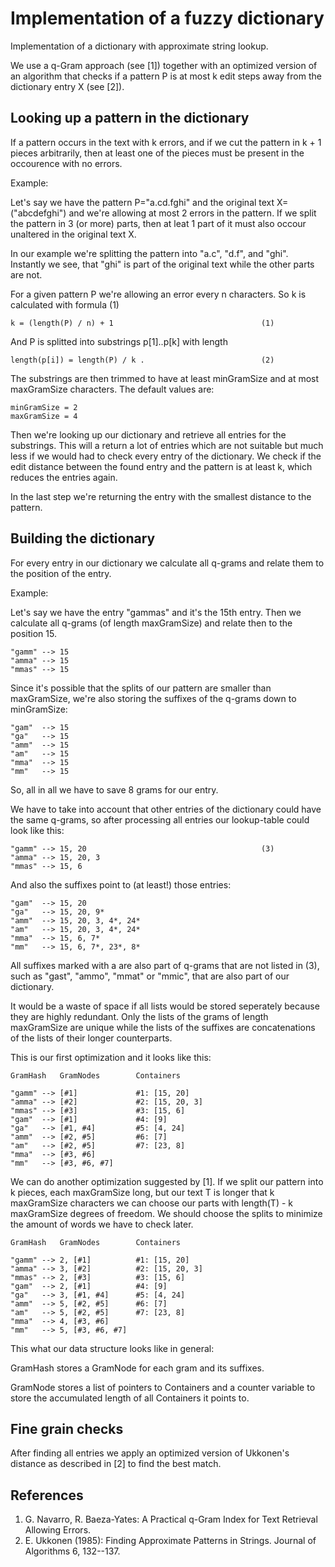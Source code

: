 # Implementation of a fuzzy dictionary

Implementation of a dictionary with approximate 
string lookup.

We use a q-Gram approach (see [1]) together with an optimized
version of an algorithm that checks if a pattern P is at most
k edit steps away from the dictionary entry X (see [2]).

## Looking up a pattern in the dictionary

If a pattern occurs in the text with k errors, and if we cut
the pattern in k + 1 pieces arbitrarily, then at least one of 
the pieces must be present in the occourence with no errors.

Example:

Let's say we have the pattern P="a.cd.fghi" and the original
text X=("abcdefghi") and we're allowing at most 2 errors in the
pattern. If we split the pattern in 3 (or more) parts, then at
leat 1 part of it must also occour unaltered in the original
text X.

In our example we're splitting the pattern into "a.c", "d.f",
and "ghi". Instantly we see, that "ghi" is part of the original
text while the other parts are not.

For a given pattern P we're allowing an error every n characters.
So k is calculated with formula (1)

    k = (length(P) / n) + 1                                 (1)

And P is splitted into substrings p[1]..p[k] with length 

    length(p[i]) = length(P) / k .                          (2)

The substrings are then trimmed to have at least minGramSize and 
at most maxGramSize characters. The default values are:

    minGramSize = 2
    maxGramSize = 4

Then we're looking up our dictionary and retrieve all entries for
the substrings. This will a return a lot of entries which are not
suitable but much less if we would had to check every entry of the
dictionary. We check if the edit distance between the found entry
and the pattern is at least k, which reduces the entries again.

In the last step we're returning the entry with the smallest distance
to the pattern.

## Building the dictionary

For every entry in our dictionary we calculate all q-grams and 
relate them to the position of the entry.

Example:

Let's say we have the entry "gammas" and it's the 15th entry.
Then we calculate all q-grams (of length maxGramSize) and relate then
to the position 15.

    "gamm" --> 15
    "amma" --> 15
    "mmas" --> 15

Since it's possible that the splits of our pattern are smaller than
maxGramSize, we're also storing the suffixes of the q-grams down to
minGramSize:

    "gam"  --> 15
    "ga"   --> 15
    "amm"  --> 15
    "am"   --> 15
    "mma"  --> 15
    "mm"   --> 15

So, all in all we have to save 8 grams for our entry.

We have to take into account that other entries of the dictionary 
could have the same q-grams, so after processing all entries our 
lookup-table could look like this:

    "gamm" --> 15, 20                                       (3)
    "amma" --> 15, 20, 3
    "mmas" --> 15, 6

And also the suffixes point to (at least!) those entries:

    "gam"  --> 15, 20
    "ga"   --> 15, 20, 9*
    "amm"  --> 15, 20, 3, 4*, 24*
    "am"   --> 15, 20, 3, 4*, 24*
    "mma"  --> 15, 6, 7*
    "mm"   --> 15, 6, 7*, 23*, 8*

All suffixes marked with a are also part of q-grams that are 
not listed in (3), such as "gast", "ammo", "mmat" or "mmic", that
are also part of our dictionary.

It would be a waste of space if all lists would be stored seperately
because they are highly redundant. Only the lists of the grams of
length maxGramSize are unique while the lists of the suffixes are 
concatenations of the lists of their longer counterparts.

This is our first optimization and it looks like this:

    GramHash   GramNodes        Containers

    "gamm" --> [#1]             #1: [15, 20]
    "amma" --> [#2]             #2: [15, 20, 3]
    "mmas" --> [#3]             #3: [15, 6]
    "gam"  --> [#1]             #4: [9]
    "ga"   --> [#1, #4]         #5: [4, 24]
    "amm"  --> [#2, #5]         #6: [7]
    "am"   --> [#2, #5]         #7: [23, 8]
    "mma"  --> [#3, #6]  
    "mm"   --> [#3, #6, #7]

We can do another optimization suggested by [1].  If we split our
pattern into k pieces, each maxGramSize long, but our text T is
longer that k maxGramSize characters we can choose our parts
with length(T) - k maxGramSize degrees of freedom.  We should
choose the splits to minimize the amount of words we have to check
later.

    GramHash   GramNodes        Containers

    "gamm" --> 2, [#1]          #1: [15, 20]
    "amma" --> 3, [#2]          #2: [15, 20, 3]
    "mmas" --> 2, [#3]          #3: [15, 6]
    "gam"  --> 2, [#1]          #4: [9]
    "ga"   --> 3, [#1, #4]      #5: [4, 24]
    "amm"  --> 5, [#2, #5]      #6: [7]
    "am"   --> 5, [#2, #5]      #7: [23, 8]
    "mma"  --> 4, [#3, #6]  
    "mm"   --> 5, [#3, #6, #7]

This what our data structure looks like in general:

GramHash stores a GramNode for each gram and its suffixes.

GramNode stores a list of pointers to Containers and a counter
variable to store the accumulated length of all Containers it
points to.

## Fine grain checks

After finding all entries we apply an optimized version of
Ukkonen's distance as described in [2] to find the best match.

## References

1) G. Navarro, R. Baeza-Yates: A Practical q-Gram Index for
   Text Retrieval Allowing Errors. 
2) E. Ukkonen (1985): Finding Approximate Patterns in Strings.
   Journal of Algorithms 6, 132--137.

